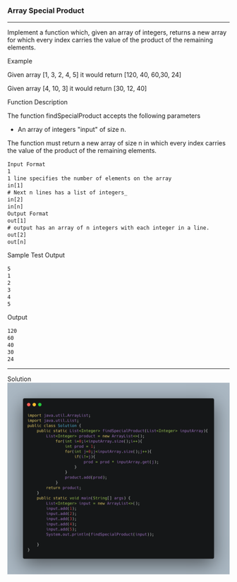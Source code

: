 ### Array Special Product

------

Implement a function which, given an array of integers, returns a new array for which every index carries the value of the product of the remaining elements.

Example

Given array [1, 3, 2, 4, 5] it would return [120, 40, 60,30, 24]

Given array [4, 10, 3] it would return [30, 12, 40]

Function Description

The function findSpecialProduct accepts the following parameters

- An array of integers "input" of size n.

The function must return a new array of size n in which every index carries the value of the product of the remaining elements.
```
Input Format
1                                                                                                                                                               1 line specifies the number of elements on the array
in[1]                                                                                                                                                           # Next n lines has a list of integers_
in[2]
in[n]
Output Format
out[1]                                                                                                                                                          # output has an array of n integers with each integer in a line.
out[2]
out[n]
```

Sample Test Output
```
5
1
2
3
4
5
```
Output
```
120
60
40
30
24
```

-----


Solution
![](carbon.png)
